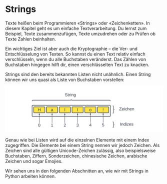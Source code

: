 # Strings

Texte heißen beim Programmieren «Strings» oder «Zeichenketten». In
diesem Kapitel geht es um einfache Textverarbeitung. Du lernst zum
Beispiel, Texte zusammenzufügen, Texte umzudrehen oder zu Prüfen
ob Texte Zahlen beinhalten.

Ein wichtiges Ziel ist aber auch die Kryptographie – die Ver- und Entschlüsselung von Texten.
So kannst du einen Text relativ einfach verschlüsseln, wenn du alle Buchstaben veränderst.
Das Zählen von Buchstaben hingegen hilft dir, einen verschlüsselten Text zu knacken.

Strings sind den bereits bekannten Listen nicht unähnlich.
Einen String können wir uns quasi als Liste von Buchstaben vorstellen:

![Ein String. Die Ähnlichkeiten zur Liste sind offensichtlich.](./images/strings.png)

Genau wie bei Listen wird auf die einzelnen Elemente mit einem Index zugegriffen.
Die Elemente bei einem String nennen wir jedoch Zeichen.
Als Zeichen sind alle gültigen Unicode-Zeichen zulässig,
also beispielsweise Buchstaben, Ziffern, Sonderzeichen, chinesische Zeichen,
arabische Zeichen und sogar Emojies.

Wir sehen uns in den folgenden Abschnitten an, wie wir mit Strings in Python arbeiten können.





